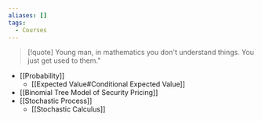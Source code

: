 ```yaml
---
aliases: []
tags:
  - Courses
---
```

> [!quote] Young man, in mathematics you don't understand things. You just get used to them."

- [[Probability]]
	- [[Expected Value#Conditional Expected Value]] 
- [[Binomial Tree Model of Security Pricing]]
- [[Stochastic Process]] 
	- [[Stochastic Calculus]] 